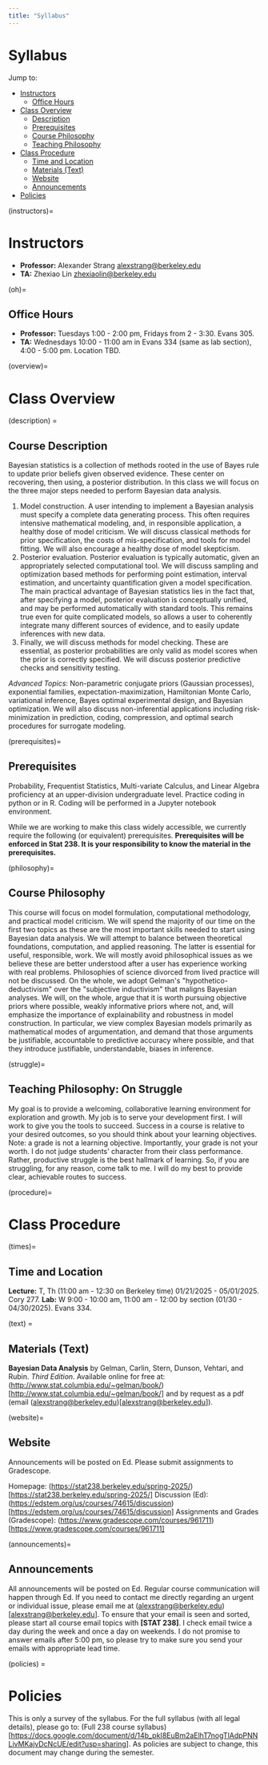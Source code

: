 ```yaml
---
title: "Syllabus"
---
```


# Syllabus

Jump to:

- [Instructors](#instructors)
  - [Office Hours](#oh)
- [Class Overview](#overview)
  - [Description](#description)
  - [Prerequisites](#prerequisites)
  - [Course Philosophy](#philosophy)
  - [Teaching Philosophy](#struggle)
- [Class Procedure](#procedure)
  - [Time and Location](#times)
  - [Materials (Text)](#text)
  - [Website](#website)
  - [Announcements](#announcements)
- [Policies](#policies)


(instructors)=
# Instructors

- **Professor:** Alexander Strang  [alexstrang@berkeley.edu](alexstrang@berkeley.edu)
- **TA:** Zhexiao Lin [zhexiaolin@berkeley.edu](zhexiaolin@berkeley.edu)

(oh)=
## Office Hours

- **Professor:** Tuesdays 1:00 - 2:00 pm, Fridays from 2 - 3:30. Evans 305. 
- **TA:** Wednesdays 10:00 - 11:00 am in Evans 334 (same as lab section), 4:00 - 5:00 pm. Location TBD. 

(overview)=
# Class Overview

(description) =
## Course Description

Bayesian statistics is a collection of methods rooted in the use of Bayes rule to update prior beliefs given observed evidence. These center on recovering, then using, a posterior distribution. In this class we will focus on the three major steps needed to perform Bayesian data analysis.

1. Model construction. A user intending to implement a Bayesian analysis must specify a complete data generating process. This often requires intensive mathematical modeling, and, in responsible application, a healthy dose of model criticism. We will discuss classical methods for prior specification, the costs of mis-specification, and tools for model fitting. We will also encourage a healthy dose of model skepticism. 
1. Posterior evaluation. Posterior evaluation is typically automatic, given an appropriately selected computational tool. We will discuss sampling and optimization based methods for performing point estimation, interval estimation, and uncertainty quantification given a model specification. The main practical advantage of Bayesian statistics lies in the fact that, after specifying a model, posterior evaluation is conceptually unified, and may be performed automatically with standard tools. This remains true even for quite complicated models, so allows a user to coherently integrate many different sources of evidence, and to easily update inferences with new data. 
1. Finally, we will discuss methods for model checking. These are essential, as posterior probabilities are only valid as model scores when the prior is correctly specified. We will discuss posterior predictive checks and sensitivity testing. 

*Advanced Topics*: Non-parametric conjugate priors (Gaussian processes), exponential families, expectation-maximization, Hamiltonian Monte Carlo, variational inference, Bayes optimal experimental design, and Bayesian optimization. We will also discuss non-inferential applications including risk-minimization in prediction, coding, compression, and optimal search procedures for surrogate modeling. 

(prerequisites)=
## Prerequisites

Probability, Frequentist Statistics, Multi-variate Calculus, and Linear Algebra proficiency at an upper-division undergraduate level. Practice coding in python or in R. Coding will be performed in a Jupyter notebook environment.

While we are working to make this class widely accessible, we currently require the following (or equivalent) prerequisites. **Prerequisites will be enforced in Stat 238. It is your responsibility to know the material in the prerequisites.** 

(philosophy)= 
## Course Philosophy

This course will focus on model formulation, computational methodology, and practical model criticism. We will spend the majority of our time on the first two topics as these are the most important skills needed to start using Bayesian data analysis. We will attempt to balance between theoretical foundations, computation, and applied reasoning. The latter is essential for useful, responsible, work. We will mostly avoid philosophical issues as we believe these are better understood after a user has experience working with real problems. Philosophies of science divorced from lived practice will not be discussed. On the whole, we adopt Gelman's "hypothetico-deductivism" over the "subjective inductivism" that maligns Bayesian analyses. We will, on the whole, argue that it is worth pursuing objective priors where possible, weakly informative priors where not, and, will emphasize the importance of explainability and robustness in model construction. In particular, we view complex Bayesian models primarily as mathematical modes of argumentation, and demand that those arguments be justifiable, accountable to predictive accuracy where possible, and that they introduce justifiable, understandable, biases in inference. 

(struggle)=
## Teaching Philosophy: On Struggle
My goal is to provide a welcoming, collaborative learning environment for exploration and growth. My job is to serve your development first. I will work to give you the tools to succeed. Success in a course is relative to your desired outcomes, so you should think about your learning objectives. Note: a grade is not a learning objective. Importantly, your grade is not your worth. I do not judge students' character from their class performance. Rather, productive struggle is the best hallmark of learning. So, if you are struggling, for any reason, come talk to me. I will do my best to provide clear, achievable routes to success.

(procedure)=
# Class Procedure

(times)=
## Time and Location

**Lecture:** T, Th (11:00 am - 12:30 on Berkeley time) 01/21/2025 - 05/01/2025. Cory 277.
**Lab:** W 9:00 - 10:00 am, 11:00 am - 12:00 by section (01/30 - 04/30/2025). Evans 334.

(text) = 
## Materials (Text)

**Bayesian Data Analysis** by Gelman, Carlin, Stern, Dunson, Vehtari, and Rubin. *Third Edition*. Available online for free at: (http://www.stat.columbia.edu/~gelman/book/)[http://www.stat.columbia.edu/~gelman/book/] and by request as a pdf (email (alexstrang@berkeley.edu)[alexstrang@berkeley.edu]). 

(website)=
## Website

Announcements will be posted on Ed. Please submit assignments to Gradescope. 

Homepage: (https://stat238.berkeley.edu/spring-2025/)[https://stat238.berkeley.edu/spring-2025/]
Discussion (Ed): (https://edstem.org/us/courses/74615/discussion)[https://edstem.org/us/courses/74615/discussion]
Assignments and Grades (Gradescope): (https://www.gradescope.com/courses/961711)[https://www.gradescope.com/courses/961711]

(announcements)=
## Announcements

All announcements will be posted on Ed. Regular course communication will happen through Ed. If you need to contact me directly regarding an urgent or individual issue, please email me at (alexstrang@berkeley.edu)[alexstrang@berkeley.edu]. To ensure that your email is seen and sorted, please start all course email topics with **[STAT 238]**. I check email twice a day during the week and once a day on weekends. I do not promise to answer emails after 5:00 pm, so please try to make sure you send your emails with appropriate lead time. 

(policies) = 
# Policies

This is only a survey of the syllabus. For the full syllabus (with all legal details), please go to: (Full 238 course syllabus)[https://docs.google.com/document/d/14b_pkI8EuBm2aElhT7nogTlAdpPNNLivMKajvDcNcUE/edit?usp=sharing]. As policies are subject to change, this document may change during the semester. 